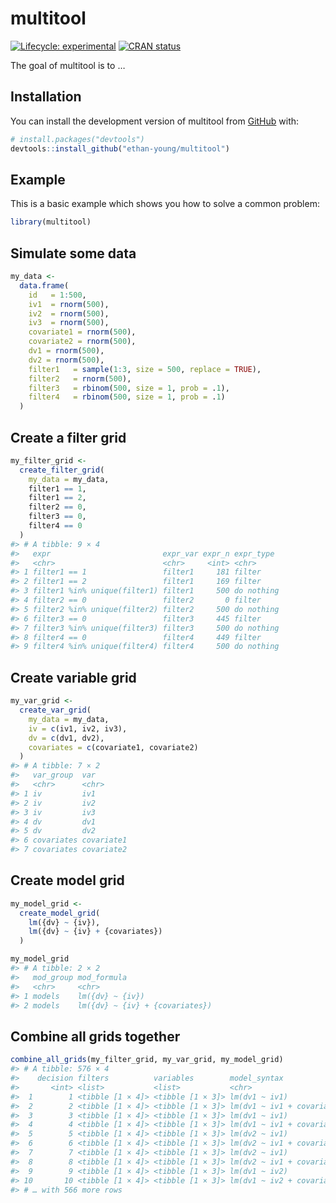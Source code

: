 
<!-- README.md is generated from README.Rmd. Please edit that file -->

# multitool

<!-- badges: start -->

[![Lifecycle:
experimental](https://img.shields.io/badge/lifecycle-experimental-orange.svg)](https://lifecycle.r-lib.org/articles/stages.html#experimental)
[![CRAN
status](https://www.r-pkg.org/badges/version/multitool)](https://CRAN.R-project.org/package=multitool)
<!-- badges: end -->

The goal of multitool is to …

## Installation

You can install the development version of multitool from
[GitHub](https://github.com/) with:

``` r
# install.packages("devtools")
devtools::install_github("ethan-young/multitool")
```

## Example

This is a basic example which shows you how to solve a common problem:

``` r
library(multitool)
```

## Simulate some data

``` r
my_data <-
  data.frame(
    id   = 1:500,
    iv1  = rnorm(500),
    iv2  = rnorm(500),
    iv3  = rnorm(500),
    covariate1 = rnorm(500),
    covariate2 = rnorm(500),
    dv1 = rnorm(500),
    dv2 = rnorm(500),
    filter1   = sample(1:3, size = 500, replace = TRUE),
    filter2   = rnorm(500),
    filter3   = rbinom(500, size = 1, prob = .1),
    filter4   = rbinom(500, size = 1, prob = .1)
  )
```

## Create a filter grid

``` r
my_filter_grid <-
  create_filter_grid(
    my_data = my_data,
    filter1 == 1,
    filter1 == 2,
    filter2 == 0,
    filter3 == 0,
    filter4 == 0
  )
#> # A tibble: 9 × 4
#>   expr                         expr_var expr_n expr_type 
#>   <chr>                        <chr>     <int> <chr>     
#> 1 filter1 == 1                 filter1     181 filter    
#> 2 filter1 == 2                 filter1     169 filter    
#> 3 filter1 %in% unique(filter1) filter1     500 do nothing
#> 4 filter2 == 0                 filter2       0 filter    
#> 5 filter2 %in% unique(filter2) filter2     500 do nothing
#> 6 filter3 == 0                 filter3     445 filter    
#> 7 filter3 %in% unique(filter3) filter3     500 do nothing
#> 8 filter4 == 0                 filter4     449 filter    
#> 9 filter4 %in% unique(filter4) filter4     500 do nothing
```

## Create variable grid

``` r
my_var_grid <-
  create_var_grid(
    my_data = my_data,
    iv = c(iv1, iv2, iv3),
    dv = c(dv1, dv2),
    covariates = c(covariate1, covariate2)
  )
#> # A tibble: 7 × 2
#>   var_group  var       
#>   <chr>      <chr>     
#> 1 iv         iv1       
#> 2 iv         iv2       
#> 3 iv         iv3       
#> 4 dv         dv1       
#> 5 dv         dv2       
#> 6 covariates covariate1
#> 7 covariates covariate2
```

## Create model grid

``` r
my_model_grid <-
  create_model_grid(
    lm({dv} ~ {iv}),
    lm({dv} ~ {iv} + {covariates})
  )

my_model_grid
#> # A tibble: 2 × 2
#>   mod_group mod_formula                   
#>   <chr>     <chr>                         
#> 1 models    lm({dv} ~ {iv})               
#> 2 models    lm({dv} ~ {iv} + {covariates})
```

## Combine all grids together

``` r
combine_all_grids(my_filter_grid, my_var_grid, my_model_grid)
#> # A tibble: 576 × 4
#>    decision filters          variables        model_syntax              
#>       <int> <list>           <list>           <chr>                     
#>  1        1 <tibble [1 × 4]> <tibble [1 × 3]> lm(dv1 ~ iv1)             
#>  2        2 <tibble [1 × 4]> <tibble [1 × 3]> lm(dv1 ~ iv1 + covariate1)
#>  3        3 <tibble [1 × 4]> <tibble [1 × 3]> lm(dv1 ~ iv1)             
#>  4        4 <tibble [1 × 4]> <tibble [1 × 3]> lm(dv1 ~ iv1 + covariate2)
#>  5        5 <tibble [1 × 4]> <tibble [1 × 3]> lm(dv2 ~ iv1)             
#>  6        6 <tibble [1 × 4]> <tibble [1 × 3]> lm(dv2 ~ iv1 + covariate1)
#>  7        7 <tibble [1 × 4]> <tibble [1 × 3]> lm(dv2 ~ iv1)             
#>  8        8 <tibble [1 × 4]> <tibble [1 × 3]> lm(dv2 ~ iv1 + covariate2)
#>  9        9 <tibble [1 × 4]> <tibble [1 × 3]> lm(dv1 ~ iv2)             
#> 10       10 <tibble [1 × 4]> <tibble [1 × 3]> lm(dv1 ~ iv2 + covariate1)
#> # … with 566 more rows
```
